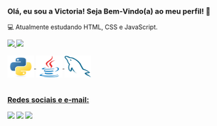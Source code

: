 ### Olá, eu sou a Victoria! Seja Bem-Vindo(a) ao meu perfil! 👋

💻 Atualmente estudando HTML, CSS e JavaScript.
<div>
  <a href="https://github.com/VictoriaEmilly">
  <img height="160em" src="https://github-readme-stats.vercel.app/api?username=VictoriaEmilly&show_icons=true&theme=dracula&include_all_commits=true&count_private=true"/>
  <img height="160em" align "right" src="https://github-readme-stats.vercel.app/api/top-langs/?username=VictoriaEmilly&layout=compact&langs_count=7&theme=dracula"/>
 
  </div>
  <div style="display: inline_block"><br>
  <img align="center" alt="Vick-Python" height="50" width="60" src="https://raw.githubusercontent.com/devicons/devicon/master/icons/python/python-original.svg">
  <img align="center" alt="Vick-Java" height="50" width="60" src="https://raw.githubusercontent.com/devicons/devicon/master/icons/java/java-original.svg">
  <img align="center" alt="Vick-MySQL" height="50" width="60" src="https://raw.githubusercontent.com/devicons/devicon/master/icons/mysql/mysql-original.svg">
  </div>
  <div style="display: inline_block"><br>
    
   ### Redes sociais e e-mail:
<div> 
  <a href="https://www.linkedin.com/in/victoria-emilly-ferreira-santos-2b729519a" target="_blank"><img src="https://img.shields.io/badge/-LinkedIn-%230077B5?style=for-the-badge&logo=linkedin&logoColor=white" target="_blank"></a> 
  <a href="https://www.instagram.com/vick_emilly/" target="_blank"><img src="https://img.shields.io/badge/-Instagram-%23E4405F?style=for-the-badge&logo=instagram&logoColor=white" target="_blank"></a>
  <a href="https://www.victoriaefs@outlook.com" target="_blank"><img src="https://img.shields.io/badge/Microsoft_Outlook-0078D4?style=for-the-badge&logo=microsoft-outlook&logoColor=white" target="_blank"></a>
  
</div>
  
